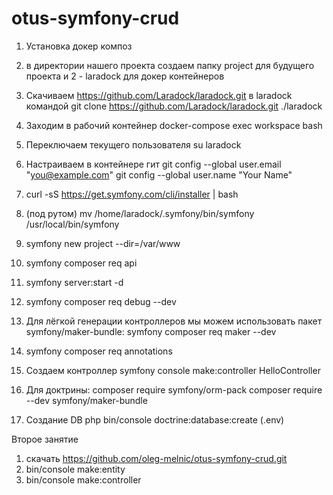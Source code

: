 # otus-symfony-crud
1. Установка докер композ
2. в директории нашего проекта создаем папку project для будущего проекта и 2 - laradock для докер контейнеров
3. Скачиваем https://github.com/Laradock/laradock.git в laradock командой 
git clone https://github.com/Laradock/laradock.git ./laradock
4. Заходим в рабочий контейнер docker-compose exec workspace bash
5. Переключаем текущего пользователя su laradock
6. Настраиваем в контейнере гит
   git config --global user.email "you@example.com"
   git config --global user.name "Your Name"
7. curl -sS https://get.symfony.com/cli/installer | bash
8. (под рутом) mv /home/laradock/.symfony/bin/symfony /usr/local/bin/symfony
9. symfony new project --dir=/var/www
10. symfony composer req api

11. symfony server:start -d

12. symfony composer req debug --dev

13. Для лёгкой генерации контроллеров мы можем использовать пакет symfony/maker-bundle:
    symfony composer req maker --dev
    
14. symfony composer req annotations
15. Создаем контроллер
    symfony console make:controller HelloController
16. Для доктрины:
    composer require symfony/orm-pack
    composer require --dev symfony/maker-bundle

17. Создание DB php bin/console doctrine:database:create (.env)


Второе занятие

1. скачать https://github.com/oleg-melnic/otus-symfony-crud.git
2. bin/console make:entity
3. bin/console make:controller
